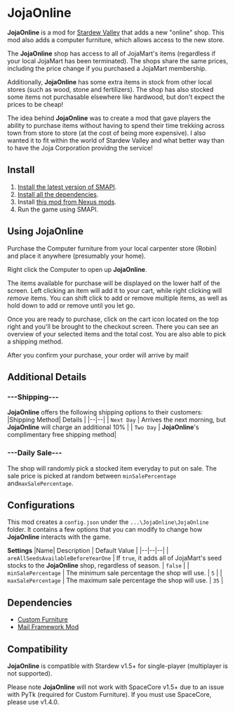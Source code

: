 # JojaOnline

**JojaOnline** is a mod for [Stardew Valley](http://stardewvalley.net/) that adds a new "online" shop. This mod also adds a computer furniture, which allows access to the new store.

The **JojaOnline** shop has access to all of JojaMart's items (regardless if your local JojaMart has been terminated). The shops share the same prices, including the price change if you purchased a JojaMart membership.

Additionally, **JojaOnline** has some extra items in stock from other local stores (such as wood, stone and fertilizers). The shop has also stocked some items not purchasable elsewhere like hardwood, but don't expect the prices to be cheap!

The idea behind **JojaOnline** was to create a mod that gave players the ability to purchase items without having to spend their time trekking across town from store to store (at the cost of being more expensive). I also wanted it to fit within the world of Stardew Valley and what better way than to have the Joja Corporation providng the service!

## Install
1. [Install the latest version of SMAPI](https://smapi.io/).
2. [Install all the dependencies](#requirements).
3. Install [this mod from Nexus mods](http://www.nexusmods.com/stardewvalley/mods/533).
4. Run the game using SMAPI.

## Using JojaOnline
Purchase the Computer furniture from your local carpenter store (Robin) and place it anywhere (presumably your home).

Right click the Computer to open up **JojaOnline**.

The items available for purchase will be displayed on the lower half of the screen. Left clicking an item will add it to your cart, while right clicking will *remove* items. You can shift click to add or remove multiple items, as well as hold down to add or remove until you let go.

Once you are ready to purchase, click on the cart icon located on the top right and you'll be brought to the checkout screen. There you can see an overview of your selected items and the total cost. You are also able to pick a shipping method.

After you confirm your purchase, your order will arrive by mail!

## Additional Details
### ---Shipping---
**JojaOnline** offers the following shipping options to their customers:
|Shipping Method| Details |
|--|--|
| `Next Day` | Arrives the next morning, but **JojaOnline** will charge an additional 10% |
| `Two Day` | **JojaOnline**'s complimentary free shipping method|

### ---Daily Sale---
The shop will randomly pick a stocked item everyday to put on sale. The sale price is picked at random between `minSalePercentage` and`maxSalePercentage`.

## Configurations
This mod creates a `config.json` under the `...\JojaOnline\JojaOnline` folder. It contains a few options that you can modify to change how **JojaOnline** interacts with the game.

**Settings**
|Name| Description | Default Value |
|--|--|--|
| `areAllSeedsAvailableBeforeYearOne` | If `true`, it adds all of JojaMart's seed stocks to the **JojaOnline** shop, regardless of season. | `false` |
| `minSalePercentage` | The minimum sale percentage the shop will use. | `5` |
| `maxSalePercentage` | The maximum sale percentage the shop will use. | `35` |


## Dependencies
 - [Custom Furniture](https://www.nexusmods.com/stardewvalley/mods/1254)
 - [Mail Framework Mod](https://www.nexusmods.com/stardewvalley/mods/1536?tab=posts)

## Compatibility
**JojaOnline** is compatible with Stardew v1.5+ for single-player (multiplayer is not supported).

Please note **JojaOnline** will not work with SpaceCore v1.5+ due to an issue with PyTk (required for Custom Furniture). If you must use SpaceCore, please use v1.4.0.
